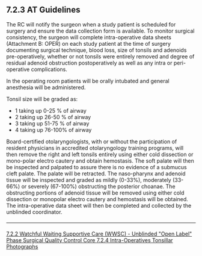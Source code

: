 ## 7.2.3 AT Guidelines

The RC will notify the surgeon when a study patient is scheduled for surgery and ensure the
data collection form is available. To monitor surgical consistency, the surgeon will complete
intra-operative data sheets (Attachment B: OPER) on each study patient at the time of surgery
documenting surgical technique, blood loss, size of tonsils and adenoids pre-operatively,
whether or not tonsils were entirely removed and degree of residual adenoid obstruction postoperatively
as well as any intra or peri-operative complications.

In the operating room patients will be orally intubated and general anesthesia will be
administered.

Tonsil size will be graded as:

* 1 taking up 0-25 % of airway
* 2 taking up 26-50 % of airway
* 3 taking up 51-75 % of airway
* 4 taking up 76-100% of airway

Board-certified otolaryngologists, with or without the participation of resident physicians in
accredited otolaryngology training programs, will then remove the right and left tonsils entirely
using either cold dissection or mono-polar electro cautery and obtain hemostasis.
The soft palate will then be inspected and palpated to assure there is no evidence of a submucus
cleft palate. The palate will be retracted. The naso-pharynx and adenoid tissue will be
inspected and graded as mildly (0-33%), moderately (33-66%) or severely (67-100%)
obstructing the posterior choanae. The obstructing portions of adenoid tissue will be removed
using either cold dissection or monopolar electro cautery and hemostasis will be obtained. The
intra-operative data sheet will then be completed and collected by the unblinded coordinator.


<hr class="soften" style="margin-top: 20px;margin-bottom: 20px;"/>

<div class="center">
<div class="btn-group">
  <a href=":pages_path:/manuals/surgical-quality-control-core/7-02-02-wwsc-unblinded-phase.md" class="btn btn-default">
    <span class="glyphicon glyphicon-chevron-left"></span>
    7.2.2 Watchful Waiting Supportive Care (WWSC) - Unblinded "Open Label" Phase
  </a>

  <a href=":pages_path:/manuals/surgical-quality-control-core" class="btn btn-default">
    <span class="glyphicon glyphicon-chevron-up"></span>
    Surgical Quality Control Core
  </a>

  <a href=":pages_path:/manuals/surgical-quality-control-core/7-02-04-intra-operative-tonsillar-photos.md" class="btn btn-success">
    7.2.4 Intra-Operatives Tonsillar Photographs
    <span class="glyphicon glyphicon-chevron-right"></span>
  </a>
</div>
</div>